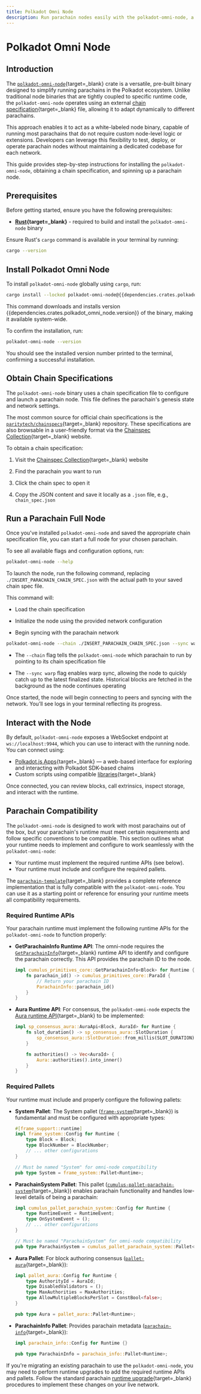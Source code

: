 ```yaml
---
title: Polkadot Omni Node
description: Run parachain nodes easily with the polkadot-omni-node, a white-labeled binary that can run parachain nodes using a single pre-built solution.
---
```


# Polkadot Omni Node

## Introduction

The [`polkadot-omni-node`](https://crates.io/crates/polkadot-omni-node/{{dependencies.crates.polkadot_omni_node.version}}){target=\_blank} crate is a versatile, pre-built binary designed to simplify running parachains in the Polkadot ecosystem. Unlike traditional node binaries that are tightly coupled to specific runtime code, the `polkadot-omni-node` operates using an external [chain specification](/polkadot-protocol/glossary#chain-specification){target=\_blank} file, allowing it to adapt dynamically to different parachains.

This approach enables it to act as a white-labeled node binary, capable of running most parachains that do not require custom node-level logic or extensions. Developers can leverage this flexibility to test, deploy, or operate parachain nodes without maintaining a dedicated codebase for each network.

This guide provides step-by-step instructions for installing the `polkadot-omni-node`, obtaining a chain specification, and spinning up a parachain node.

## Prerequisites

Before getting started, ensure you have the following prerequisites:

- **[Rust](https://www.rust-lang.org/tools/install){target=\_blank}** - required to build and install the `polkadot-omni-node` binary

Ensure Rust's `cargo` command is available in your terminal by running:

```bash
cargo --version
```

## Install Polkadot Omni Node

To install `polkadot-omni-node` globally using `cargo`, run:

```bash
cargo install --locked polkadot-omni-node@{{dependencies.crates.polkadot_omni_node.version}}
```

This command downloads and installs version {{dependencies.crates.polkadot_omni_node.version}} of the binary, making it available system-wide.

To confirm the installation, run:

```bash
polkadot-omni-node --version
```

You should see the installed version number printed to the terminal, confirming a successful installation.

## Obtain Chain Specifications

The `polkadot-omni-node` binary uses a chain specification file to configure and launch a parachain node. This file defines the parachain's genesis state and network settings.

The most common source for official chain specifications is the [`paritytech/chainspecs`](https://github.com/paritytech/chainspecs){target=\_blank} repository. These specifications are also browsable in a user-friendly format via the [Chainspec Collection](https://paritytech.github.io/chainspecs/){target=\_blank} website.

To obtain a chain specification:

1. Visit the [Chainspec Collection](https://paritytech.github.io/chainspecs/){target=\_blank} website

2. Find the parachain you want to run

3. Click the chain spec to open it

4. Copy the JSON content and save it locally as a `.json` file, e.g., `chain_spec.json`

## Run a Parachain Full Node

Once you've installed `polkadot-omni-node` and saved the appropriate chain specification file, you can start a full node for your chosen parachain.

To see all available flags and configuration options, run:

```bash
polkadot-omni-node --help
```

To launch the node, run the following command, replacing `./INSERT_PARACHAIN_CHAIN_SPEC.json` with the actual path to your saved chain spec file.

This command will:

- Load the chain specification

- Initialize the node using the provided network configuration

- Begin syncing with the parachain network

```bash
polkadot-omni-node --chain ./INSERT_PARACHAIN_CHAIN_SPEC.json --sync warp
```

- The `--chain` flag tells the `polkadot-omni-node` which parachain to run by pointing to its chain specification file

- The `--sync warp` flag enables warp sync, allowing the node to quickly catch up to the latest finalized state. Historical blocks are fetched in the background as the node continues operating

Once started, the node will begin connecting to peers and syncing with the network. You’ll see logs in your terminal reflecting its progress.

## Interact with the Node

By default, `polkadot-omni-node` exposes a WebSocket endpoint at `ws://localhost:9944`,  which you can use to interact with the running node. You can connect using:

- [Polkadot.js Apps](https://polkadot.js.org/apps/#/explorer){target=\_blank} — a web-based interface for exploring and interacting with Polkadot SDK-based chains
- Custom scripts using compatible [libraries](/develop/toolkit/api-libraries/){target=\_blank}

Once connected, you can review blocks, call extrinsics, inspect storage, and interact with the runtime.

## Parachain Compatibility

The `polkadot-omni-node` is designed to work with most parachains out of the box, but your parachain's runtime must meet certain requirements and follow specific conventions to be compatible. This section outlines what your runtime needs to implement and configure to work seamlessly with the `polkadot-omni-node`:

- Your runtime must implement the required runtime APIs (see below).
- Your runtime must include and configure the required pallets.

The [`parachain-template`](https://github.com/paritytech/polkadot-sdk-parachain-template/tree/v0.0.4){target=_blank} provides a complete reference implementation that is fully compatible with the `polkadot-omni-node`. You can use it as a starting point or reference for ensuring your runtime meets all compatibility requirements.

### Required Runtime APIs

Your parachain runtime must implement the following runtime APIs for the `polkadot-omni-node` to function properly:

- **GetParachainInfo Runtime API**: The omni-node requires the [`GetParachainInfo`](https://paritytech.github.io/polkadot-sdk/master/cumulus_primitives_core/trait.GetParachainInfo.html){target=\_blank} runtime API to identify and configure the parachain correctly. This API provides the parachain ID to the node.

    ```rust title="runtime/src/apis.rs"
    impl cumulus_primitives_core::GetParachainInfo<Block> for Runtime {
        fn parachain_id() -> cumulus_primitives_core::ParaId {
            // Return your parachain ID
            ParachainInfo::parachain_id()
        }
    }
    ```

- **Aura Runtime API**: For consensus, the `polkadot-omni-node` expects the [Aura runtime API](https://paritytech.github.io/polkadot-sdk/master/polkadot_sdk_frame/runtime/apis/trait.AuraApi.html){target=\_blank} to be implemented:

    ```rust title="runtime/src/apis.rs"
    impl sp_consensus_aura::AuraApi<Block, AuraId> for Runtime {
        fn slot_duration() -> sp_consensus_aura::SlotDuration {
            sp_consensus_aura::SlotDuration::from_millis(SLOT_DURATION)
        }

        fn authorities() -> Vec<AuraId> {
            Aura::authorities().into_inner()
        }
    }
    ```

### Required Pallets

Your runtime must include and properly configure the following pallets:

- **System Pallet**: The System pallet ([`frame-system`](https://paritytech.github.io/polkadot-sdk/master/polkadot_sdk_frame/prelude/frame_system/index.html){target=\_blank}) is fundamental and must be configured with appropriate types:

    ```rust title="runtime/src/lib.rs"
    #[frame_support::runtime]
    impl frame_system::Config for Runtime {
        type Block = Block;
        type BlockNumber = BlockNumber;
        // ... other configurations
    }

    // Must be named "System" for omni-node compatibility
    pub type System = frame_system::Pallet<Runtime>;
    ```

- **ParachainSystem Pallet**: This pallet ([`cumulus-pallet-parachain-system`](https://paritytech.github.io/polkadot-sdk/master/cumulus_pallet_parachain_system/index.html){target=\_blank}) enables parachain functionality and handles low-level details of being a parachain:

    ```rust title="runtime/src/lib.rs"
    impl cumulus_pallet_parachain_system::Config for Runtime {
        type RuntimeEvent = RuntimeEvent;
        type OnSystemEvent = ();
        // ... other configurations
    }

    // Must be named "ParachainSystem" for omni-node compatibility  
    pub type ParachainSystem = cumulus_pallet_parachain_system::Pallet<Runtime>;
    ```

- **Aura Pallet**: For block authoring consensus ([`pallet-aura`](https://paritytech.github.io/polkadot-sdk/master/pallet_aura/index.html){target=\_blank}):

    ```rust title="runtime/src/lib.rs"
    impl pallet_aura::Config for Runtime {
        type AuthorityId = AuraId;
        type DisabledValidators = ();
        type MaxAuthorities = MaxAuthorities;
        type AllowMultipleBlocksPerSlot = ConstBool<false>;
    }

    pub type Aura = pallet_aura::Pallet<Runtime>;
    ```

- **ParachainInfo Pallet**: Provides parachain metadata ([`parachain-info`](https://paritytech.github.io/polkadot-sdk/master/staging_parachain_info/index.html){target=\_blank}):

    ```rust title="runtime/src/lib.rs"
    impl parachain_info::Config for Runtime {}

    pub type ParachainInfo = parachain_info::Pallet<Runtime>;
    ```

If you're migrating an existing parachain to use the `polkadot-omni-node`, you may need to perform runtime upgrades to add the required runtime APIs and pallets. Follow the standard parachain [runtime upgrade](/develop/parachains/maintenance/runtime-upgrades){target=\_blank} procedures to implement these changes on your live network.